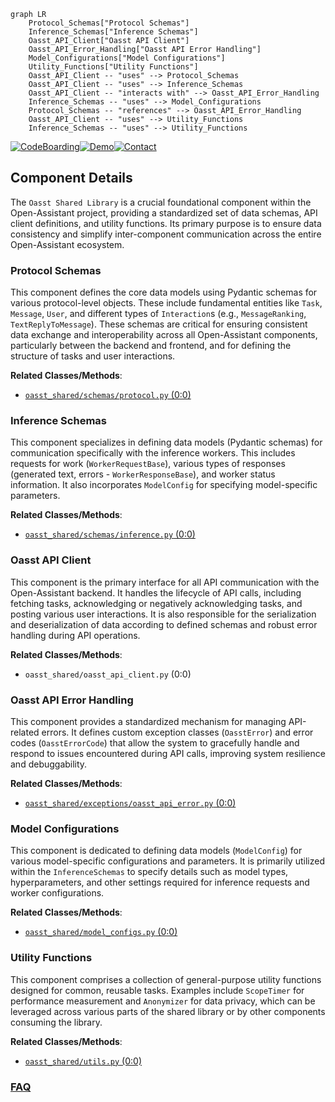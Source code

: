 ```mermaid
graph LR
    Protocol_Schemas["Protocol Schemas"]
    Inference_Schemas["Inference Schemas"]
    Oasst_API_Client["Oasst API Client"]
    Oasst_API_Error_Handling["Oasst API Error Handling"]
    Model_Configurations["Model Configurations"]
    Utility_Functions["Utility Functions"]
    Oasst_API_Client -- "uses" --> Protocol_Schemas
    Oasst_API_Client -- "uses" --> Inference_Schemas
    Oasst_API_Client -- "interacts with" --> Oasst_API_Error_Handling
    Inference_Schemas -- "uses" --> Model_Configurations
    Protocol_Schemas -- "references" --> Oasst_API_Error_Handling
    Oasst_API_Client -- "uses" --> Utility_Functions
    Inference_Schemas -- "uses" --> Utility_Functions
```
[![CodeBoarding](https://img.shields.io/badge/Generated%20by-CodeBoarding-9cf?style=flat-square)](https://github.com/CodeBoarding/GeneratedOnBoardings)[![Demo](https://img.shields.io/badge/Try%20our-Demo-blue?style=flat-square)](https://www.codeboarding.org/demo)[![Contact](https://img.shields.io/badge/Contact%20us%20-%20contact@codeboarding.org-lightgrey?style=flat-square)](mailto:contact@codeboarding.org)

## Component Details

The `Oasst Shared Library` is a crucial foundational component within the Open-Assistant project, providing a standardized set of data schemas, API client definitions, and utility functions. Its primary purpose is to ensure data consistency and simplify inter-component communication across the entire Open-Assistant ecosystem.

### Protocol Schemas
This component defines the core data models using Pydantic schemas for various protocol-level objects. These include fundamental entities like `Task`, `Message`, `User`, and different types of `Interaction`s (e.g., `MessageRanking`, `TextReplyToMessage`). These schemas are critical for ensuring consistent data exchange and interoperability across all Open-Assistant components, particularly between the backend and frontend, and for defining the structure of tasks and user interactions.


**Related Classes/Methods**:

- <a href="https://github.com/LAION-AI/Open-Assistant/blob/master/oasst-shared/oasst_shared/schemas/protocol.py#L0-L0" target="_blank" rel="noopener noreferrer">`oasst_shared/schemas/protocol.py` (0:0)</a>


### Inference Schemas
This component specializes in defining data models (Pydantic schemas) for communication specifically with the inference workers. This includes requests for work (`WorkerRequestBase`), various types of responses (generated text, errors - `WorkerResponseBase`), and worker status information. It also incorporates `ModelConfig` for specifying model-specific parameters.


**Related Classes/Methods**:

- <a href="https://github.com/LAION-AI/Open-Assistant/blob/master/oasst-shared/oasst_shared/schemas/inference.py#L0-L0" target="_blank" rel="noopener noreferrer">`oasst_shared/schemas/inference.py` (0:0)</a>


### Oasst API Client
This component is the primary interface for all API communication with the Open-Assistant backend. It handles the lifecycle of API calls, including fetching tasks, acknowledging or negatively acknowledging tasks, and posting various user interactions. It is also responsible for the serialization and deserialization of data according to defined schemas and robust error handling during API operations.


**Related Classes/Methods**:

- `oasst_shared/oasst_api_client.py` (0:0)


### Oasst API Error Handling
This component provides a standardized mechanism for managing API-related errors. It defines custom exception classes (`OasstError`) and error codes (`OasstErrorCode`) that allow the system to gracefully handle and respond to issues encountered during API calls, improving system resilience and debuggability.


**Related Classes/Methods**:

- <a href="https://github.com/LAION-AI/Open-Assistant/blob/master/oasst-shared/oasst_shared/exceptions/oasst_api_error.py#L0-L0" target="_blank" rel="noopener noreferrer">`oasst_shared/exceptions/oasst_api_error.py` (0:0)</a>


### Model Configurations
This component is dedicated to defining data models (`ModelConfig`) for various model-specific configurations and parameters. It is primarily utilized within the `InferenceSchemas` to specify details such as model types, hyperparameters, and other settings required for inference requests and worker configurations.


**Related Classes/Methods**:

- <a href="https://github.com/LAION-AI/Open-Assistant/blob/master/oasst-shared/oasst_shared/model_configs.py#L0-L0" target="_blank" rel="noopener noreferrer">`oasst_shared/model_configs.py` (0:0)</a>


### Utility Functions
This component comprises a collection of general-purpose utility functions designed for common, reusable tasks. Examples include `ScopeTimer` for performance measurement and `Anonymizer` for data privacy, which can be leveraged across various parts of the shared library or by other components consuming the library.


**Related Classes/Methods**:

- <a href="https://github.com/LAION-AI/Open-Assistant/blob/master/oasst-shared/oasst_shared/utils.py#L0-L0" target="_blank" rel="noopener noreferrer">`oasst_shared/utils.py` (0:0)</a>




### [FAQ](https://github.com/CodeBoarding/GeneratedOnBoardings/tree/main?tab=readme-ov-file#faq)